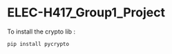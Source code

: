 # ELEC-H417_Group1_Project

To install the crypto lib :
<pre><code>pip install pycrypto
</code></pre>